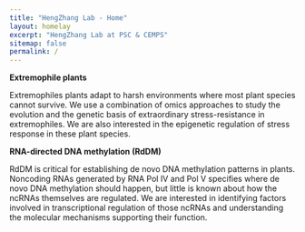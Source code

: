 ```yaml
---
title: "HengZhang Lab - Home"
layout: homelay
excerpt: "HengZhang Lab at PSC & CEMPS"
sitemap: false
permalink: /
---
```


**Extremophile plants**

Extremophiles plants adapt to harsh environments where most plant species cannot survive. We use a combination of omics approaches to study the evolution and the genetic basis of extraordinary stress-resistance in extremophiles. We are also interested in the epigenetic regulation of stress response in these plant species.

**RNA-directed DNA methylation (RdDM)**

RdDM is critical for establishing de novo DNA methylation patterns in plants. Noncoding RNAs generated by RNA Pol IV and Pol V specifies where de novo DNA methylation should happen, but little is known about how the ncRNAs themselves are regulated. We are interested in identifying factors involved in transcriptional regulation of those ncRNAs and understanding the molecular mechanisms supporting their function.

